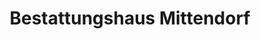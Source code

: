 ---
title: "Bestattungshaus Mittendorf"
url: /jerichow/bestattungshaus-mittendorf/
shop: Bestattungen
---
